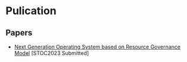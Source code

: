 # Pulication

## Papers
* [Next Generation Operating System based on Resource Governance Model](https://github.com/wchswchs/pulication/blob/main/papers/distributed_resource_os_20221024.pdf)
[STOC2023 Submitted]
